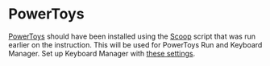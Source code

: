 # PowerToys
[PowerToys](https://scoop.sh/#/apps?q=powertoys&s=0&d=1&o=true) should have been installed using the [Scoop](https://scoop.sh/) script that was run earlier on the instruction. This will be used for PowerToys Run and Keyboard Manager. Set up Keyboard Manager with [these settings](../keyboard-manager.md).
